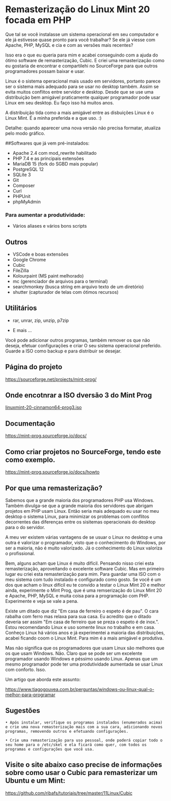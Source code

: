 # Remasterização do Linux Mint 20 focada em PHP

Que tal se você instalasse um sistema operacional em seu computador e ele já estivesse quase pronto para você trabalhar? Se ele já viesse com Apache, PHP, MySQL e cia e com as versões mais recentes?

Isso era o que eu queria para mim e acabei conseguindo com a ajuda do ótimo software de remasterização, Cubic. E criei uma remasterização como eu gostaria de encontrar e compartilehi no SourceForge para que outros programadores possam baixar e usar.

Linux é o sistema operacional mais usado em servidores, portanto parece ser o sistema mais adequado para se usar no desktop também. Assim se evita muitos conflitos entre servidor e desktop. Desde que se use uma distribuição bem amigável praticamente qualquer programador pode usar Linux em seu desktop. Eu faço isso há muitos anos.

A distribuição tida como a mais amigável entre as disbuições Linux é o Linux Mint. É a minha preferida e a que uso. :)

Detalhe: quando aparecer uma nova versão não precisa formatar, atualiza pelo modo gráfico.

##Softwares que já vem pré-instalados:

- Apache 2.4 com mod_rewrite habilitado
- PHP 7.4 e as principais extensões
- MariaDB 15 (fork do SGBD mais popular)
- PostgreSQL 12
- SQLite 3
- Git
- Composer
- Curl
- PHPUnit
- phpMyAdmin

### Para aumentar a produtividade:

- Vários aliases e vários bons scripts

## Outros

- VSCode e boas extensões
- Google Chrome
- Cubic
- FileZilla
- Kolourpaint (MS paint melhorado) 
- mc (gerenciador de arquivos para o terminal) 
- searchmonkey (busca string em arquivo texto de um diretório) 
- shutter (capturador de telas com ótimos recursos) 

## Utilitários

- rar, unrar, zip, unzip, p7zip

- E mais ...
 
Você pode adicionar outros programas, também remover os que não deseja, efetuar configurações e criar O seu sistema operacional preferido. Guarde a ISO como backup e para distribuir se desejar.

## Página do projeto

https://sourceforge.net/projects/mint-prog/

## Onde encotnrar a ISO dversão 3 do Mint Prog

[linuxmint-20-cinnamon64-prog3.iso](https://sourceforge.net/projects/mint-prog/files/Release3/linuxmint-20-cinnamon64-prog3.iso/download)

## Documentação

https://mint-prog.sourceforge.io/docs/

## Como criar projetos no SourceForge, tendo este como exemplo.

https://mint-prog.sourceforge.io/docs/howto

## Por que uma remasterização?

Sabemos que a grande maioria dos programadores PHP usa Windows. Também divulga-se que a grande maioria dos servidores que abrigam projetos em PHP usam Linux. 
Então seria mais adequado eu usar no meu desktop o sistema Linux, para minimizar os problemas com conflitos decorrentes das diferenças entre os sisitemas operacionais do desktop para o do servidor.

A meu ver existem várias vantagens de se usuar o Linux no desktop e uma outra é valorizar o programador, visto que o conhecimento do Windows, por ser a maioria, não é muito valorizado. Já o conhecimento do Linux valoriza o profissional.

Bem, alguns acham que Linux é muito difícil. Pensando nisso criei esta remasterização, aproveitando o excelente software Cubic. Mas em primeiro lugar eu criei esta remasterização para mim. Para guardar uma ISO com o meu sistema com tudo instalado e configurado como gosto. Se você é um dos que acham o línux difícil eu te convido a testar o Linux Mint 20 e melhor ainda, experimente o Mint Prog, que é uma remserização do Linux Mint 20 e Apache, PHP, MySQL e muita coisa para a programação com 
PHP. Experimente e veja se vale a pena.

Existe um ditado que diz "Em casa de ferreiro o espeto é de pau". O cara rabalha com ferro mas relaxa para sua casa. Eu acredito que o ditado deveria ser assim "Em casa de ferreiro que se preza o espeto é de inox.". Estou recomendando Linux e uso somente linux no trabalho e em casa. Conheço Linux há vários anos e já experimentei a maioria das distribuições, acabei ficando coom o Linux Mint. Para mim é a mais amigável e produtiva.

Mas não significa que os programadores que usam Linux são melhores que os que usam Windows. Não. Claro que se pode ser um excelente programador usando Windows e péssimo usando Linux. Apenas que um mesmo programador pode ter uma produtividade aumentada se usar Linux com conforto. Isso.

Um artigo que aborda este assunto:

https://www.tiagogouvea.com.br/perguntas/windows-ou-linux-qual-o-melhor-para-programar

## Sugestões

    • Após instalar, verifique os programas instalados (enumerados acima) e crie uma nova remasterização mais com a sua cara, adicionando novos programas, removendo outros e efetuando configurações.

    • Crie uma remasterização para uso pessoal, onde poderá copiar todo o seu home para o /etc/skel e ela ficará como quer, com todos os programas e configurações que você usa.

## Visite o site abaixo caso precise de informações sobre como usar o Cubic para remasterizar um Ubuntu e um Mint:

https://github.com/ribafs/tutoriais/tree/master/11Linux/Cubic
